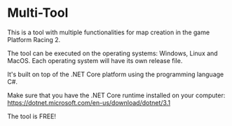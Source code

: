 # Multi-Tool

This is a tool with multiple functionalities for map creation in the game Platform Racing 2.

The tool can be executed on the operating systems: Windows, Linux and MacOS.
Each operating system will have its own release file.

It's built on top of the .NET Core platform using the programming language C#.

Make sure that you have the .NET Core runtime installed on your computer:
https://dotnet.microsoft.com/en-us/download/dotnet/3.1

The tool is FREE!


